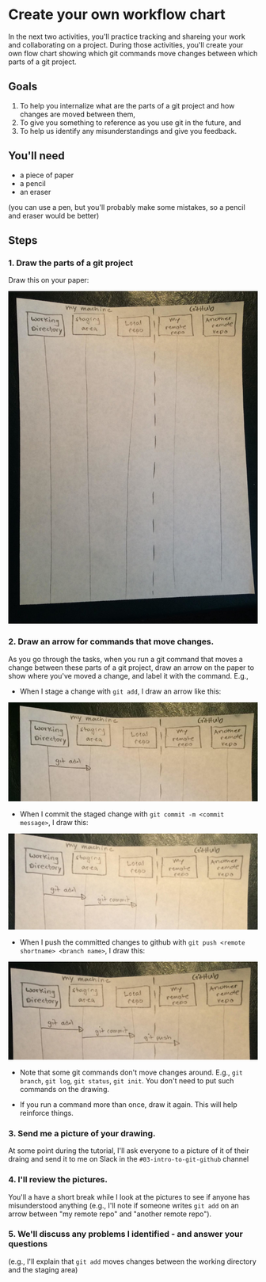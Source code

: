 # Create your own workflow chart

In the next two activities, you'll practice tracking and shareing your work and collaborating on a project.
During those activities, you'll create your own flow chart showing which git commands move changes between which parts of a git project.

## Goals
1. To help you internalize what are the parts of a git project and how changes are moved between them, 
2. To give you something to reference as you use git in the future, and
3. To help us identify any misunderstandings and give you feedback.

## You'll need
- a piece of paper
- a pencil
- an eraser

(you can use a pen, but you'll probably make some mistakes, so a pencil and eraser would be better)

## Steps
### 1. Draw the parts of a git project
Draw this on your paper:

![](../figures/workflow-drawing.png)

### 2. Draw an arrow for commands that move changes.
As you go through the tasks, when you run a git command that moves a change between these parts of a git project, draw an arrow on the paper to show where you've moved a change, and label it with the command. E.g.,
  - When I stage a change with `git add`, I draw an arrow like this:
  
  ![](../figures/workflow-drawing-with-git-add.png)

  - When I commit the staged change with `git commit -m <commit message>`, I draw this:
  
  ![](../figures/workflow-drawing-with-git-add-commit.png)

  - When I push the committed changes to github with `git push <remote shortname> <branch name>`, I draw this:

  ![](../figures/workflow-drawing-with-git-add-commit-push.png)

  - Note that some git commands don't move changes around. E.g., `git branch`, `git log`, `git status`, `git init`. You don't need to put such commands on the drawing. 

  - If you run a command more than once, draw it again. This will help reinforce things.

### 3. Send me a picture of your drawing.
At some point during the tutorial, I'll ask everyone to a picture of it of their draing and send it to me on Slack in the
`#03-intro-to-git-github` channel

### 4. I'll review the pictures.
You'll a have a short break while I look at the pictures to see if anyone has misunderstood anything (e.g., I'll note if someone writes `git add` on an arrow between "my remote repo" and "another remote repo").

### 5. We'll discuss any problems I identified - and answer your questions
(e.g., I'll explain that `git add` moves changes between the working directory and the staging area) 
